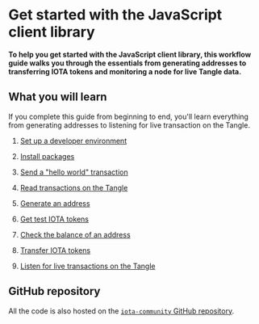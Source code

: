 # Get started with the JavaScript client library

**To help you get started with the JavaScript client library, this workflow guide walks you through the essentials from generating addresses to transferring IOTA tokens and monitoring a node for live Tangle data.**

## What you will learn

If you complete this guide from beginning to end, you'll learn everything from generating addresses to listening for live transaction on the Tangle.

1. [Set up a developer environment](../workshop/set-up-a-developer-environment.md)

2. [Install packages](../workshop/install-packages.md)

3. [Send a "hello world" transaction](../workshop/send-your-first-bundle.md)

4. [Read transactions on the Tangle](../workshop/read-transactions.md)

5. [Generate an address](../workshop/generate-an-address.md)

6. [Get test IOTA tokens](root://getting-started/0.1/tutorials/get-test-tokens.md)

7. [Check the balance of an address](../workshop/check-balance.md)

8. [Transfer IOTA tokens](../workshop/transfer-iota-tokens.md)

9. [Listen for live transactions on the Tangle](../workshop/listen-for-transactions.md)

## GitHub repository

All the code is also hosted on the [`iota-community` GitHub repository](https://github.com/iota-community/javascript-iota-workshop).